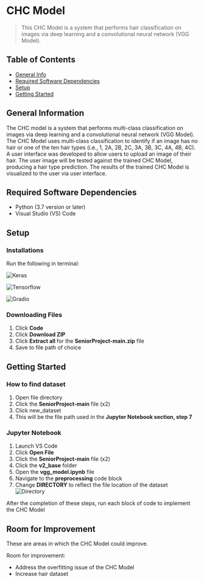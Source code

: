 # CHC Model
> This CHC Model  is a system that performs hair classification on images via deep learning and a convolutional neural network (VGG Model).

## Table of Contents
* [General Info](#general-information)
* [Required Software Dependencies](#required-software-dependencies)
* [Setup](#setup)
* [Getting Started](#getting-started)



## General Information
The CHC model is a system that performs multi-class classification on images via deep learning and
a convolutional neural network (VGG Model). The CHC Model uses multi-class classification to identify if an
image has no hair or one of the ten hair types (i.e., 1, 2A, 2B, 2C, 3A, 3B, 3C, 4A, 4B, 4C). A user interface
was developed to allow users to upload an image of their hair. The user image will be tested against the trained 
CHC Model, producing a hair type prediction. The results of the trained CHC Model is visualized to the user via 
user interface.


## Required Software Dependencies
- Python (3.7 version or later)
- Visual Studio (VS) Code




## Setup

### Installations
Run the following in terminal:


![Keras](https://github.com/znhinson/SeniorProject/blob/main/images/install_1.PNG)


![Tensorflow](https://github.com/znhinson/SeniorProject/blob/main/images/install_2.PNG)


![Gradio](https://github.com/znhinson/SeniorProject/blob/main/images/install_3.PNG)

 

### Downloading Files
1. Click **Code**
2. Click **Download ZIP**
3. Click **Extract all** for the **SeniorProject-main.zip** file
4. Save to file path of choice

## Getting Started

### How to find dataset
1. Open file directory
2. Click the **SeniorProject-main** file (x2)
3. Click new_dataset
4. This will be the file path used in the **Jupyter Notebook section, step 7**

### Jupyter Notebook
1. Launch VS Code
2. Click **Open File**
3. Click the **SeniorProject-main** file (x2)
4. Click the **v2_base** folder
5. Open the **vgg_model.ipynb** file
6. Navigate to the **preprocessing** code block
7. Change **DIRECTORY** to reflect the file location of the dataset
![Directory](https://github.com/znhinson/SeniorProject/blob/main/images/preprocess.PNG)



After the completion of these steps, run each block of code to implement the CHC Model


## Room for Improvement
These are areas in which the CHC Model could improve.

Room for improvement:
- Address the overfitting issue of the CHC Model
- Increase hair dataset




